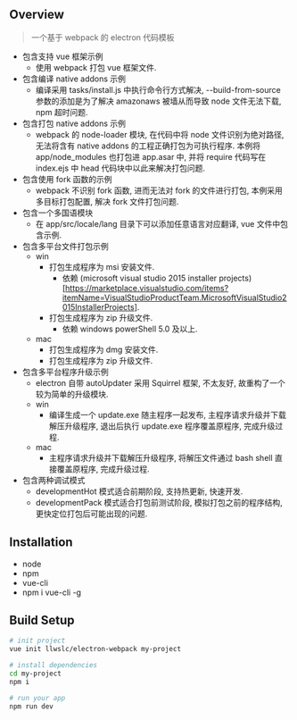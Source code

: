 ## Overview

> 一个基于 webpack 的 electron 代码模板

* 包含支持 vue 框架示例
  * 使用 webpack 打包 vue 框架文件.
* 包含编译 native addons 示例
  * 编译采用 tasks/install.js 中执行命令行方式解决, --build-from-source 参数的添加是为了解决 amazonaws 被墙从而导致 node 文件无法下载, npm 超时问题.
* 包含打包 native addons 示例
  * webpack 的 node-loader 模块, 在代码中将 node 文件识别为绝对路径, 无法将含有 native addons 的工程正确打包为可执行程序. 本例将 app/node_modules 也打包进 app.asar 中, 并将 require 代码写在 index.ejs 中 head 代码块中以此来解决打包问题.
* 包含使用 fork 函数的示例
  * webpack 不识别 fork 函数, 进而无法对 fork 的文件进行打包, 本例采用多目标打包配置, 解决 fork 文件打包问题.
* 包含一个多国语模块
  * 在 app/src/locale/lang 目录下可以添加任意语言对应翻译, vue 文件中包含示例.
* 包含多平台文件打包示例
  * win
    * 打包生成程序为 msi 安装文件.
      * 依赖 (microsoft visual studio 2015 installer projects)[https://marketplace.visualstudio.com/items?itemName=VisualStudioProductTeam.MicrosoftVisualStudio2015InstallerProjects].
    * 打包生成程序为 zip 升级文件.
      * 依赖 windows powerShell 5.0 及以上.
  * mac
    * 打包生成程序为 dmg 安装文件.
    * 打包生成程序为 zip 升级文件.
* 包含多平台程序升级示例
  * electron 自带 autoUpdater 采用 Squirrel 框架, 不太友好, 故重构了一个较为简单的升级模块.
  * win
    * 编译生成一个 update.exe 随主程序一起发布, 主程序请求升级并下载解压升级程序, 退出后执行 update.exe 程序覆盖原程序, 完成升级过程.
  * mac
    * 主程序请求升级并下载解压升级程序, 将解压文件通过 bash shell 直接覆盖原程序, 完成升级过程.
* 包含两种调试模式
  * developmentHot 模式适合前期阶段, 支持热更新, 快速开发.
  * developmentPack 模式适合打包前测试阶段, 模拟打包之前的程序结构, 更快定位打包后可能出现的问题.

## Installation

 * node
 * npm
 * vue-cli
  * npm i vue-cli -g


## Build Setup

``` bash
# init project
vue init llwslc/electron-webpack my-project

# install dependencies
cd my-project
npm i

# run your app
npm run dev
```

